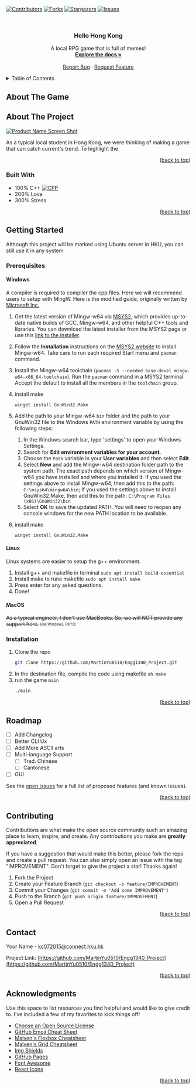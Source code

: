 
<a name="readme-top"></a>




[![Contributors][contributors-shield]][contributors-url]
[![Forks][forks-shield]][forks-url]
[![Stargazers][stars-shield]][stars-url]
[![Issues][issues-shield]][issues-url]



<!-- PROJECT LOGO -->
<br />
<div align="center">

  <h3 align="center">Hello Hong Kong</h3>

  <p align="center">
    A local RPG game that is full of memes!
    <br />
    <a href="https://github.com/MartinYu0510/Engg1340_Project"><strong>Explore the docs »</strong></a>
    <br />
    <br />
    <a href="https://github.com/MartinYu0510/Engg1340_Project/issues">Report Bug</a>
    ·
    <a href="https://github.com/MartinYu0510/Engg1340_Project/issues">Request Feature</a>
  </p>
</div>



<!-- TABLE OF CONTENTS -->
<details>
  <summary>Table of Contents</summary>
  <ol>
  <li><a href="#about-the-game">About The Game</a></li>
    <li>
      <a href="#about-the-project">About The Project</a>
      <ul>
        <li><a href="#built-with">Built With</a></li>
      </ul>
    </li>
    <li>
      <a href="#getting-started">Getting Started</a>
      <ul>
        <li><a href="#prerequisites">Prerequisites</a></li>
        <ul>
        <li><a href="#windows">Windows</a></li>
        <li><a href="#linux">Linux</a></li>
        <li><a href="#macOS">macOS</a></li>
      </ul>
        <li><a href="#installation">Installation</a></li>
      </ul>
    </li>
    <li><a href="#roadmap">Roadmap</a></li>
    <li><a href="#contributing">Contributing</a></li>
    <li><a href="#contact">Contact</a></li>
    <li><a href="#acknowledgments">Acknowledgments</a></li>
  </ol>
</details>

<!-- ABOUT THE PROJECT -->
## About The Game


<!-- ABOUT THE PROJECT -->
## About The Project

[![Product Name Screen Shot][product-screenshot]](https://example.com)

As a typical local student in Hong Kong, we were thinking of making a game that can catch current's trend. To highlight the 


<p align="right">(<a href="#readme-top">back to top</a>)</p>



### Built With

- 100% C++ [![CPP][CPP.com]][cpp-url]
- 200% Love
- 300% Stress

<p align="right">(<a href="#readme-top">back to top</a>)</p>



<!-- GETTING STARTED -->
## Getting Started

Although this project will be marked using Ubuntu server in HKU, you can still use it in any system

### Prerequisites

<!-- WINDOWS -->
#### Windows
A compiler is required to compiler the cpp files. Here we will recommend users to setup with MingW. Here is the modified guide, originally written by [Microsoft Inc.](https://code.visualstudio.com/docs/cpp/config-mingw).

1.  Get the latest version of Mingw-w64 via  [MSYS2](https://www.msys2.org/), which provides up-to-date native builds of GCC, Mingw-w64, and other helpful C++ tools and libraries. You can download the latest installer from the MSYS2 page or use this  [link to the installer](https://github.com/msys2/msys2-installer/releases/download/2022-06-03/msys2-x86_64-20220603.exe).
2. Follow the  **Installation**  instructions on the  [MSYS2 website](https://www.msys2.org/)  to install Mingw-w64. Take care to run each required Start menu and  `pacman`  command.
3. Install the Mingw-w64 toolchain (`pacman -S --needed base-devel mingw-w64-x86_64-toolchain`). Run the  `pacman`  command in a MSYS2 terminal. Accept the default to install all the members in the  `toolchain`  group.
4. install make
	```pwsh
	winget install GnuWin32.Make
	```
5. Add the path to your Mingw-w64  `bin`  folder and the path to  your GnuWin32 file to the Windows  `PATH`  environment variable by using the following steps:

	1.  In the Windows search bar, type 'settings' to open your Windows Settings.
	2.  Search for  **Edit environment variables for your account**.
	3.  Choose the  `Path`  variable in your  **User variables**  and then select  **Edit**.
	4.  Select  **New**  and add the Mingw-w64 destination folder path to the system path. The exact path depends on which version of Mingw-w64 you have installed and where you installed it. If you used the settings above to install Mingw-w64, then add this to the path:  `C:\msys64\mingw64\bin`; If you used the settings above to install GnuWin32.Make, then add this to the path: `C:\Program Files (x86)\GnuWin32\bin`
	5.  Select  **OK**  to save the updated PATH. You will need to reopen any console windows for the new PATH location to be available.
6. install make
	```pwsh
	winget install GnuWin32.Make
	```

<!-- LINUX -->
#### Linux
Linux systems are easier to setup the g++ environment.
1. Install g++ and makefile in terminal
	```sudo apt install build-essential```
2. Install make to rune makefile
	```sudo apt install make```
2. Press enter for any asked questions.
3. Done!

<!-- MACOS -->
#### MacOS
~~As a typical engineer, I don't use MacBooks. So, we will NOT provide any support here.~~
<sub><sup>Use Windows, OK?😉</sup></sub>

### Installation

1. Clone the repo
   ```sh
   git clone https://github.com/MartinYu0510/Engg1340_Project.git
   ```
2. In the destination file, compile the code using makefile
	   ```sh
	   make
	   ```
3. run the game `main`
   ```sh
   ./main
   ```

<p align="right">(<a href="#readme-top">back to top</a>)</p>




<!-- ROADMAP -->
## Roadmap

- [ ] Add Changelog
- [ ] Better CLI Ux
- [ ] Add More ASCII arts
- [ ] Multi-language Support
    - [ ] Trad. Chinese
    - [ ] Cantonese
- [ ] GUI

See the [open issues](https://github.com/MartinYu0510/Engg1340_Project/issues) for a full list of proposed features (and known issues).

<p align="right">(<a href="#readme-top">back to top</a>)</p>



<!-- CONTRIBUTING -->
## Contributing

Contributions are what make the open source community such an amazing place to learn, inspire, and create. Any contributions you make are **greatly appreciated**.

If you have a suggestion that would make this better, please fork the repo and create a pull request. You can also simply open an issue with the tag "IMPROVEMENT".
Don't forget to give the project a star! Thanks again!

1. Fork the Project
2. Create your Feature Branch (`git checkout -b feature/IMPROVEMENT`)
3. Commit your Changes (`git commit -m 'Add some IMPROVEMENT'`)
4. Push to the Branch (`git push origin feature/IMPROVEMENT`)
5. Open a Pull Request

<p align="right">(<a href="#readme-top">back to top</a>)</p>



<!-- CONTACT -->
## Contact

Your Name - kc072015@connect.hku.hk

Project Link: [https://github.com/MartinYu0510/Engg1340_Project](https://github.com/MartinYu0510/Engg1340_Project)

<p align="right">(<a href="#readme-top">back to top</a>)</p>



<!-- ACKNOWLEDGMENTS -->
## Acknowledgments

Use this space to list resources you find helpful and would like to give credit to. I've included a few of my favorites to kick things off!

* [Choose an Open Source License](https://choosealicense.com)
* [GitHub Emoji Cheat Sheet](https://www.webpagefx.com/tools/emoji-cheat-sheet)
* [Malven's Flexbox Cheatsheet](https://flexbox.malven.co/)
* [Malven's Grid Cheatsheet](https://grid.malven.co/)
* [Img Shields](https://shields.io)
* [GitHub Pages](https://pages.github.com)
* [Font Awesome](https://fontawesome.com)
* [React Icons](https://react-icons.github.io/react-icons/search)

<p align="right">(<a href="#readme-top">back to top</a>)</p>



<!-- MARKDOWN LINKS & IMAGES -->
[contributors-shield]: https://img.shields.io/github/contributors/MartinYu0510/Engg1340_Project?style=for-the-badge
[contributors-url]: https://github.com/MartinYu0510/Engg1340_Project/graphs/contributors
[forks-shield]: https://img.shields.io/github/forks/MartinYu0510/Engg1340_Project?style=for-the-badge
[forks-url]: https://github.com/MartinYu0510/Engg1340_Project/network/members
[stars-shield]: https://img.shields.io/github/stars/MartinYu0510/Engg1340_Project?style=for-the-badge
[stars-url]: https://github.com/MartinYu0510/Engg1340_Project/stargazers
[issues-shield]: https://img.shields.io/github/issues/MartinYu0510/Engg1340_Project?style=for-the-badge
[issues-url]: https://github.com/MartinYu0510/Engg1340_Project/issues
[product-screenshot]: images/screenshot.png
[CPP.com]: https://img.shields.io/badge/-c++-black?logo=c%2B%2B&style=for-the-badge
[cpp-url]: https://isocpp.org/
